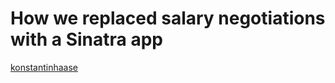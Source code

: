 # How we replaced salary negotiations with a Sinatra app
[konstantinhaase](http://twitter.com/konstantinhaase)

